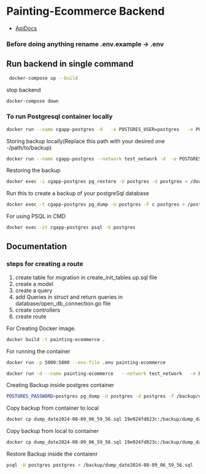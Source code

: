
# Painting-Ecommerce Backend
- [ApiDocs](https://documenter.getpostman.com/view/26905530/2sA3rxqD9b)
### Before doing anything rename .env.example -> .env
## Run backend in single command
```bash
 docker-compose up --build
```
stop backend
```bash
docker-compose down
```

### To run Postgresql container locally

```bash
docker run --name cgapp-postgres -d   -e POSTGRES_USER=postgres   -e POSTGRES_PASSWORD=password   -e POSTGRES_DB=postgres   -p 5432:5432   postgres
```
Storing backup locally(Replace this path with your desired one -/path/to/backup)
```bash
docker run --name cgapp-postgres --network test_network -d  -e POSTGRES_USER=postgres  -e POSTGRES_PASSWORD=password -e POSTGRES_DB=postgres -v /home/ec2-user/postgresBackup:/docker-entrypoint-initdb.d  -p 5432:5432 postgres
```
Restoring the backup
```bash
docker exec -i cgapp-postgres pg_restore -U postgres -d postgres < /docker-entrypoint-initdb.d/dumpfile.dump
```
Run this to create a backup of your postgreSql database
```bash
docker exec -t cgapp-postgres pg_dump -U postgres -F c postgres > /postgresBackup/dumpfile.dump
```
For using PSQL in CMD
```bash
docker exec -it cgapp-postgres psql -U postgres
```


## Documentation

### steps for creating a route
1. create table for migration  in create_init_tables.up.sql file
2. create a model
3. create a query
4. add Queries in struct and return queries in database/open_db_connection.go file
5. create controllers
6. create route

For Creating Docker image.
```bash
docker build -t painting-ecommerce .
```

For running the container
```bash
docker run -p 5000:5000 --env-file .env painting-ecommerce
```
```bash
docker run -d --name painting-ecommerce   --network test_network   -e DB_HOST=cgapp-postgres   -e DB_PORT=5432   -e DB_USER=postgres   -e DB_PASSWORD=password   -e DB_NAME=postgres   -e DB_SSL_MODE=disable   -e SAMPLE_DATA_PATH=/root/platform/migration/sample_data.sql   -p 5000:5000   painting-ecommerce
```
Creating Backup inside postgres container
```bash
POSTGRES_PASSWORD=postgres pg_dump -U postgres -d postgres -f /backup/dump_date`date +%Y-%m-%d_%H_%M_%S`.sql
```
Copy backup from container to local
```bash
docker cp dump_date2024-08-09_06_59_56.sql 19e924fd823c:/backup/dump_date2024-08-09_06_59_56.sql
```
Copy backup from local to container
```bash
docker cp dump_date2024-08-09_06_59_56.sql 19e924fd823c:/backup/dump_date2024-08-09_06_59_56.sql
```
Restore Backup inside the contaienr
```bash
psql -U postgres postgres < /backup/dump_date2024-08-09_06_59_56.sql 
```
